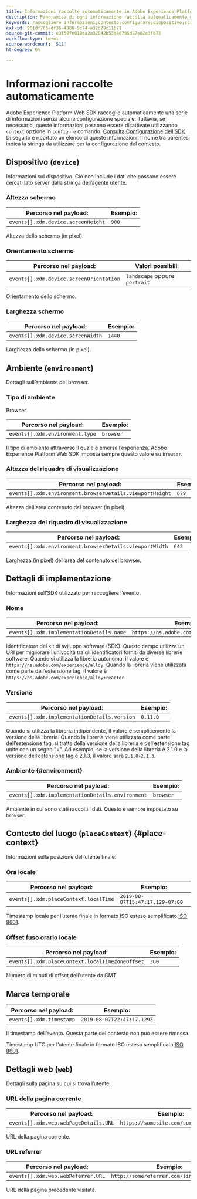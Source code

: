 ```yaml
---
title: Informazioni raccolte automaticamente in Adobe Experience Platform Web SDK
description: Panoramica di ogni informazione raccolta automaticamente dall’SDK di Adobe Experience Platform.
keywords: raccogliere informazioni;contesto;configurare;dispositivo;screenHeight;screenHeight;screenOrientation;screenWidth;screen Width;screen Width;ambiente;viewportHeight;viewport Height;viewportWidth;viewport Width;crowserDetails;dettagli browser;implementazioneDetails;dettagli implementazione;nome;versione;placeContext;localTime;localTimezoneOffset;local Timezone;Offset fuso orario locale;timestamp;web;url;webPageDetails;web Page Details;webReferrer;web Referrer;orizzontale;portrait;
exl-id: 901df786-df36-4986-9c74-a32d29c11b71
source-git-commit: e3f507e010ea2a32042b53d46795d87e82e3fb72
workflow-type: tm+mt
source-wordcount: '511'
ht-degree: 6%

---
```


# Informazioni raccolte automaticamente

Adobe Experience Platform Web SDK raccoglie automaticamente una serie di informazioni senza alcuna configurazione speciale. Tuttavia, se necessario, queste informazioni possono essere disattivate utilizzando `context` opzione in `configure` comando. [Consulta Configurazione dell’SDK](../fundamentals/configuring-the-sdk.md). Di seguito è riportato un elenco di queste informazioni. Il nome tra parentesi indica la stringa da utilizzare per la configurazione del contesto.

## Dispositivo (`device`)

Informazioni sul dispositivo. Ciò non include i dati che possono essere cercati lato server dalla stringa dell’agente utente.

### Altezza schermo

| **Percorso nel payload:** | **Esempio:** |
| ---------------------------------- | ------------ |
| `events[].xdm.device.screenHeight` | `900` |

Altezza dello schermo (in pixel).

### Orientamento schermo

| **Percorso nel payload:** | **Valori possibili:** |
| --------------------------------------- | ------------------------- |
| `events[].xdm.device.screenOrientation` | `landscape` oppure `portrait` |

Orientamento dello schermo.

### Larghezza schermo

| **Percorso nel payload:** | **Esempio:** |
| --------------------------------- | ------------ |
| `events[].xdm.device.screenWidth` | `1440` |

Larghezza dello schermo (in pixel).

## Ambiente (`environment`)

Dettagli sull’ambiente del browser.

### Tipo di ambiente

Browser

| **Percorso nel payload:** | **Esempio:** |
| ------------------------------- | ------------ |
| `events[].xdm.environment.type` | `browser` |

Il tipo di ambiente attraverso il quale è emersa l’esperienza. Adobe Experience Platform Web SDK imposta sempre questo valore su `browser`.

### Altezza del riquadro di visualizzazione

| **Percorso nel payload:** | **Esempio:** |
| -------------------------------------------------------- | ------------ |
| `events[].xdm.environment.browserDetails.viewportHeight` | `679` |

Altezza dell&#39;area contenuto del browser (in pixel).

### Larghezza del riquadro di visualizzazione

| **Percorso nel payload:** | **Esempio:** |
| ------------------------------------------------------- | ------------ |
| `events[].xdm.environment.browserDetails.viewportWidth` | `642` |

Larghezza (in pixel) dell’area del contenuto del browser.

## Dettagli di implementazione

Informazioni sull’SDK utilizzato per raccogliere l’evento.

### Nome

| **Percorso nel payload:** | **Esempio:** |
| ----------------------------------------- | --------------------------------------- |
| `events[].xdm.implementationDetails.name` | `https://ns.adobe.com/experience/alloy` |

Identificatore del kit di sviluppo software (SDK).  Questo campo utilizza un URI per migliorare l’univocità tra gli identificatori forniti da diverse librerie software. Quando si utilizza la libreria autonoma, il valore è `https://ns.adobe.com/experience/alloy`. Quando la libreria viene utilizzata come parte dell’estensione tag, il valore è `https://ns.adobe.com/experience/alloy+reactor`.

### Versione

| **Percorso nel payload:** | **Esempio:** |
| -------------------------------------------- | ------------ |
| `events[].xdm.implementationDetails.version` | `0.11.0` |

Quando si utilizza la libreria indipendente, il valore è semplicemente la versione della libreria. Quando la libreria viene utilizzata come parte dell’estensione tag, si tratta della versione della libreria e dell’estensione tag unite con un segno &quot;+&quot;. Ad esempio, se la versione della libreria è 2.1.0 e la versione dell’estensione tag è 2.1.3, il valore sarà `2.1.0+2.1.3`.

### Ambiente {#environment}

| **Percorso nel payload:** | **Esempio:** |
| ------------------------------------------------ | ------------ |
| `events[].xdm.implementationDetails.environment` | `browser` |

Ambiente in cui sono stati raccolti i dati. Questo è sempre impostato su `browser`.

## Contesto del luogo (`placeContext`) {#place-context}

Informazioni sulla posizione dell’utente finale.

### Ora locale

| **Percorso nel payload:** | **Esempio:** |
| ------------------------------------- | ------------------------------- |
| `events[].xdm.placeContext.localTime` | `2019-08-07T15:47:17.129-07:00` |

Timestamp locale per l’utente finale in formato ISO esteso semplificato [ISO 8601](https://tools.ietf.org/html/rfc3339#section-5.6).

### Offset fuso orario locale

| **Percorso nel payload:** | **Esempio:** |
| ----------------------------------------------- | ------------ |
| `events[].xdm.placeContext.localTimezoneOffset` | `360` |

Numero di minuti di offset dell&#39;utente da GMT.

## Marca temporale

| **Percorso nel payload:** | **Esempio:** |
| ------------------------ | -------------------------- |
| `events[].xdm.timestamp` | `2019-08-07T22:47:17.129Z` |

Il timestamp dell’evento.  Questa parte del contesto non può essere rimossa.

Timestamp UTC per l’utente finale in formato ISO esteso semplificato [ISO 8601](https://tools.ietf.org/html/rfc3339#section-5.6).

## Dettagli web (`web`)

Dettagli sulla pagina su cui si trova l’utente.

### URL della pagina corrente

| **Percorso nel payload:** | **Esempio:** |
| ------------------------------------- | ------------------------------------ |
| `events[].xdm.web.webPageDetails.URL` | `https://somesite.com/somepage.html` |

URL della pagina corrente.

### URL referrer

| **Percorso nel payload:** | **Esempio:** |
| ---------------------------------- | ----------------------------------------- |
| `events[].xdm.web.webReferrer.URL` | `http://somereferrer.com/linkedpage.html` |

URL della pagina precedente visitata.
